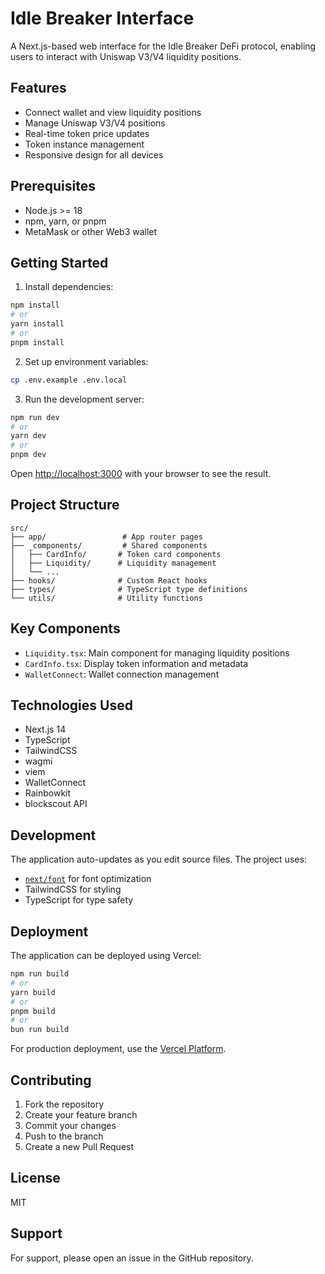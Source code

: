 # Idle Breaker Interface

A Next.js-based web interface for the Idle Breaker DeFi protocol, enabling users to interact with Uniswap V3/V4 liquidity positions.

## Features

- Connect wallet and view liquidity positions
- Manage Uniswap V3/V4 positions
- Real-time token price updates
- Token instance management
- Responsive design for all devices

## Prerequisites

- Node.js >= 18
- npm, yarn, or pnpm
- MetaMask or other Web3 wallet

## Getting Started

1. Install dependencies:
```bash
npm install
# or
yarn install
# or
pnpm install
```

2. Set up environment variables:
```bash
cp .env.example .env.local
```

3. Run the development server:
```bash
npm run dev
# or
yarn dev
# or
pnpm dev
```

Open [http://localhost:3000](http://localhost:3000) with your browser to see the result.

## Project Structure

```
src/
├── app/                 # App router pages
├── _components/         # Shared components
│   ├── CardInfo/       # Token card components
│   ├── Liquidity/      # Liquidity management
│   └── ...
├── hooks/              # Custom React hooks
├── types/              # TypeScript type definitions
└── utils/              # Utility functions
```

## Key Components

- `Liquidity.tsx`: Main component for managing liquidity positions
- `CardInfo.tsx`: Display token information and metadata
- `WalletConnect`: Wallet connection management

## Technologies Used

- Next.js 14
- TypeScript
- TailwindCSS
- wagmi
- viem
- WalletConnect
- Rainbowkit
- blockscout API

## Development

The application auto-updates as you edit source files. The project uses:
- [`next/font`](https://nextjs.org/docs/app/building-your-application/optimizing/fonts) for font optimization
- TailwindCSS for styling
- TypeScript for type safety

## Deployment

The application can be deployed using Vercel:

```bash
npm run build
# or
yarn build
# or
pnpm build
# or
bun run build
```

For production deployment, use the [Vercel Platform](https://vercel.com/new).

## Contributing

1. Fork the repository
2. Create your feature branch
3. Commit your changes
4. Push to the branch
5. Create a new Pull Request

## License

MIT

## Support

For support, please open an issue in the GitHub repository.
